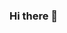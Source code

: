 ### Hi there 👋

<!--
Here is **Daifeng Qi (漆岱峰)**, a Master of Finance in PHBS, Shenzhen, China.

- 🔭 I’m currently having an SDE intership in ByteDance (department of TikTok E-commerce).
- 🌱 I’m currently learning TypeScript & Rust & Go.
- 👯 I’m looking to collaborate on some big open source project.
- 🤔 I’m looking for help with reading source code and contributing to those excellent projects.
- 💬 Ask me about anything.
- 📫 How to reach me: qidaifeng@bytedance.com or daifengqi@stu.pku.edu.cn
-->
